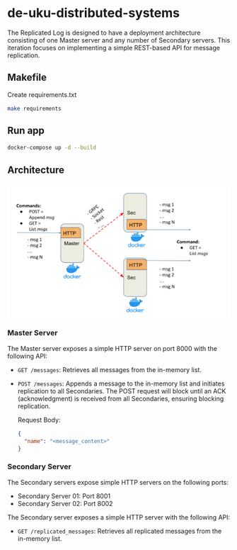 # de-uku-distributed-systems

The Replicated Log is designed to have a deployment architecture consisting of one Master server
and any number of Secondary servers.
This iteration focuses on implementing a simple REST-based API for message replication.

## Makefile

Create requirements.txt

```sh
make requirements
```

## Run app

```sh
docker-compose up -d --build
```

## Architecture

![Architecture_design](docs/images/iter_1.png)

### Master Server

The Master server exposes a simple HTTP server on port 8000 with the following API:

- `GET /messages`: Retrieves all messages from the in-memory list.

- `POST /messages`: Appends a message to the in-memory list and initiates replication to all Secondaries. The POST
  request will block until an ACK (acknowledgment) is received from all Secondaries, ensuring blocking replication.

  Request Body:
    ```json
    {
      "name": "<message_content>"
    }
    ```

### Secondary Server

The Secondary servers expose simple HTTP servers on the following ports:

- Secondary Server 01: Port 8001
- Secondary Server 02: Port 8002

The Secondary server exposes a simple HTTP server with the following API:

- `GET /replicated_messages`: Retrieves all replicated messages from the in-memory list.
